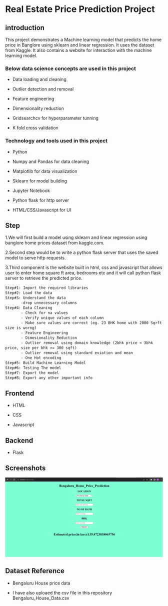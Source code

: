 
# Real Estate Price Prediction Project
## introduction
This project demonstrates a Machine learning model that predicts the home price in Banglore using sklearn and linear regression. It uses the dataset from Kaggle. It also contains a website for interaction with the machine learning model.

### Below data science concepts are used in this project

  - Data loading and cleaning

  - Outlier detection and removal
  
  - Feature engineering
  
  - Dimensionality reduction
  
  - Gridsearchcv for hyperparameter tunning
  
  - K fold cross validation

### Technology and tools used in this project

   - Python
   
   - Numpy and Pandas for data cleaning
   
   - Matplotlib for data visualization
   
   - Sklearn for model building
   
   - Jupyter Notebook
   
   - Python flask for http server
   
   - HTML/CSS/Javascript for UI
## Step
 1.We will first build a model using sklearn and linear regression using banglore home prices dataset from kaggle.com.
 
 2.Second step would be to write a python flask server that uses the saved model to serve http requests.
 
 3.Third component is the website built in html, css and javascript that allows user to enter home square ft area, bedrooms etc and it will call python flask server to retrieve the predicted price.
    
    Step#1: Import the required libraries
    Step#2: Load the data
    Step#3: Understand the data
           -drop unnecessary columns
    Step#4: Data Cleaning
           - Check for na values
           - Verify unique values of each column
           - Make sure values are correct (eg. 23 BHK home with 2000 Sqrft size is worng)
           - Feature Engineering
           - Dimesionality Reduction
           - Outlier removal using domain knowledge (2bhk price < 3bhk price, size per bhk >= 300 sqft)
           - Outlier removal using standard eviation and mean
           - One Hot encoding
    Step#5: Build Machine Learning Model
    Step#6: Testing The model
    Step#7: Export the model
    Step#8: Export any other important info
## Frontend
- HTML

- CSS

- Javascript

## Backend
- Flask


## Screenshots

![App Screenshot](https://github.com/prakash-thunder/Price_prediction_project/blob/main/model_photo.png?raw=true)


## Dataset Reference
  - Bengaluru House price data
  
  - I have also uploaed the csv file in this repository Bengaluru_House_Data.csv
